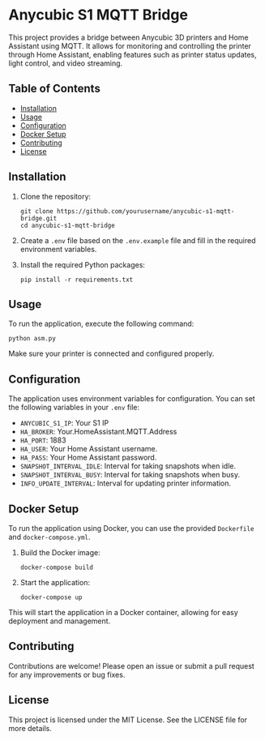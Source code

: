 # Anycubic S1 MQTT Bridge

This project provides a bridge between Anycubic 3D printers and Home Assistant using MQTT. It allows for monitoring and controlling the printer through Home Assistant, enabling features such as printer status updates, light control, and video streaming.

## Table of Contents

- [Installation](#installation)
- [Usage](#usage)
- [Configuration](#configuration)
- [Docker Setup](#docker-setup)
- [Contributing](#contributing)
- [License](#license)

## Installation

1. Clone the repository:

   ```
   git clone https://github.com/yourusername/anycubic-s1-mqtt-bridge.git
   cd anycubic-s1-mqtt-bridge
   ```

2. Create a `.env` file based on the `.env.example` file and fill in the required environment variables.

3. Install the required Python packages:
   ```
   pip install -r requirements.txt
   ```

## Usage

To run the application, execute the following command:

```
python asm.py
```

Make sure your printer is connected and configured properly.

## Configuration

The application uses environment variables for configuration. You can set the following variables in your `.env` file:

- `ANYCUBIC_S1_IP`: Your S1 IP
- `HA_BROKER`: Your.HomeAssistant.MQTT.Address
- `HA_PORT`: 1883
- `HA_USER`: Your Home Assistant username.
- `HA_PASS`: Your Home Assistant password.
- `SNAPSHOT_INTERVAL_IDLE`: Interval for taking snapshots when idle.
- `SNAPSHOT_INTERVAL_BUSY`: Interval for taking snapshots when busy.
- `INFO_UPDATE_INTERVAL`: Interval for updating printer information.

## Docker Setup

To run the application using Docker, you can use the provided `Dockerfile` and `docker-compose.yml`.

1. Build the Docker image:

   ```
   docker-compose build
   ```

2. Start the application:
   ```
   docker-compose up
   ```

This will start the application in a Docker container, allowing for easy deployment and management.

## Contributing

Contributions are welcome! Please open an issue or submit a pull request for any improvements or bug fixes.

## License

This project is licensed under the MIT License. See the LICENSE file for more details.
